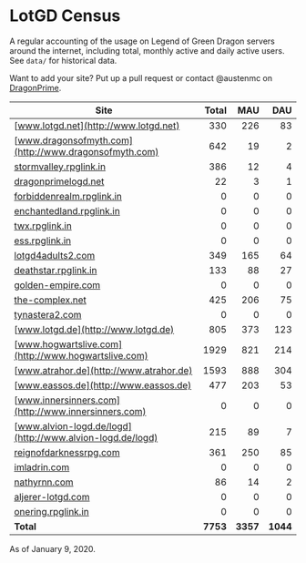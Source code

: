 # LotGD Census
A regular accounting of the usage on Legend of Green Dragon servers around the internet, including total, monthly active and daily active users. See `data/` for historical data.

Want to add your site? Put up a pull request or contact @austenmc on [DragonPrime](http://dragonprime.net).


Site | Total | MAU | DAU
--- | ---:| ---:| ---:
[www.lotgd.net](http://www.lotgd.net)|330|226|83
[www.dragonsofmyth.com](http://www.dragonsofmyth.com)|642|19|2
[stormvalley.rpglink.in](http://stormvalley.rpglink.in)|386|12|4
[dragonprimelogd.net](http://dragonprimelogd.net)|22|3|1
[forbiddenrealm.rpglink.in](http://forbiddenrealm.rpglink.in)|0|0|0
[enchantedland.rpglink.in](http://enchantedland.rpglink.in)|0|0|0
[twx.rpglink.in](http://twx.rpglink.in)|0|0|0
[ess.rpglink.in](http://ess.rpglink.in)|0|0|0
[lotgd4adults2.com](http://lotgd4adults2.com)|349|165|64
[deathstar.rpglink.in](http://deathstar.rpglink.in)|133|88|27
[golden-empire.com](http://golden-empire.com)|0|0|0
[the-complex.net](http://the-complex.net)|425|206|75
[tynastera2.com](http://tynastera2.com)|0|0|0
[www.lotgd.de](http://www.lotgd.de)|805|373|123
[www.hogwartslive.com](http://www.hogwartslive.com)|1929|821|214
[www.atrahor.de](http://www.atrahor.de)|1593|888|304
[www.eassos.de](http://www.eassos.de)|477|203|53
[www.innersinners.com](http://www.innersinners.com)|0|0|0
[www.alvion-logd.de/logd](http://www.alvion-logd.de/logd)|215|89|7
[reignofdarknessrpg.com](http://reignofdarknessrpg.com)|361|250|85
[imladrin.com](http://imladrin.com)|0|0|0
[nathyrnn.com](http://nathyrnn.com)|86|14|2
[aljerer-lotgd.com](http://aljerer-lotgd.com)|0|0|0
[onering.rpglink.in](http://onering.rpglink.in)|0|0|0
**Total**|**7753**|**3357**|**1044**

As of January 9, 2020.
